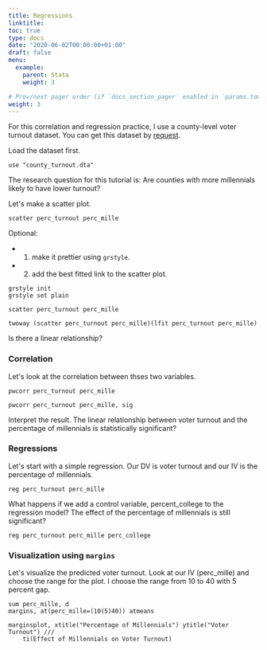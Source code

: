 ```yaml
---
title: Regressions
linktitle: 
toc: true
type: docs
date: "2020-06-02T00:00:00+01:00"
draft: false
menu:
  example:
    parent: Stata
    weight: 3

# Prev/next pager order (if `docs_section_pager` enabled in `params.toml`)
weight: 3
---
```


For this correlation and regression practice, I use a county-level voter turnout dataset. You can get this dataset by [request](mailto:bomi-lee-1@uiowa.edu).

Load the dataset first.

```{stata}
use "county_turnout.dta"
```
The research question for this tutorial is: Are counties with more millennials likely to have lower turnout?

Let's make a scatter plot.

```{stata}
scatter perc_turnout perc_mille
```
Optional: 
* 1) make it prettier using `grstyle`. 
* 2) add the best fitted link to the scatter plot.


```{stata}
grstyle init
grstyle set plain

scatter perc_turnout perc_mille

twoway (scatter perc_turnout perc_mille)(lfit perc_turnout perc_mille)
```

Is there a linear relationship? 

### Correlation 

Let's look at the correlation between thses two variables.

```{stata}
pwcorr perc_turnout perc_mille

pwcorr perc_turnout perc_mille, sig
```
Interpret the result. The linear relationship between voter turnout and the percentage of millennials is statistically significant?


### Regressions

Let's start with a simple regression. Our DV is voter turnout and our IV is the percentage of millennials. 

```{stata}
reg perc_turnout perc_mille
```
What happens if we add a control variable, percent_college to the regression model? The effect of the percentage of millennials is still significant? 

```{stata}
reg perc_turnout perc_mille perc_college
```

### Visualization using `margins`

Let's visualize the predicted voter turnout. Look at our IV (perc_mille) and choose the range for the plot. I choose the range from 10 to 40 with 5 percent gap. 

```{stata}
sum perc_mille, d
margins, at(perc_mille=(10(5)40)) atmeans

marginsplot, xtitle("Percentage of Millennials") ytitle("Voter Turnout") ///
	ti(Effect of Millennials on Voter Turnout) 
```
